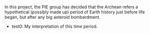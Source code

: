 
In this project, the PIE group has decided that the Archean refers a hypothetical (possibly made up) period of Earth history just before life began, but after any big asteroid bombardment. 

- test0: My interpretation of this time period.



